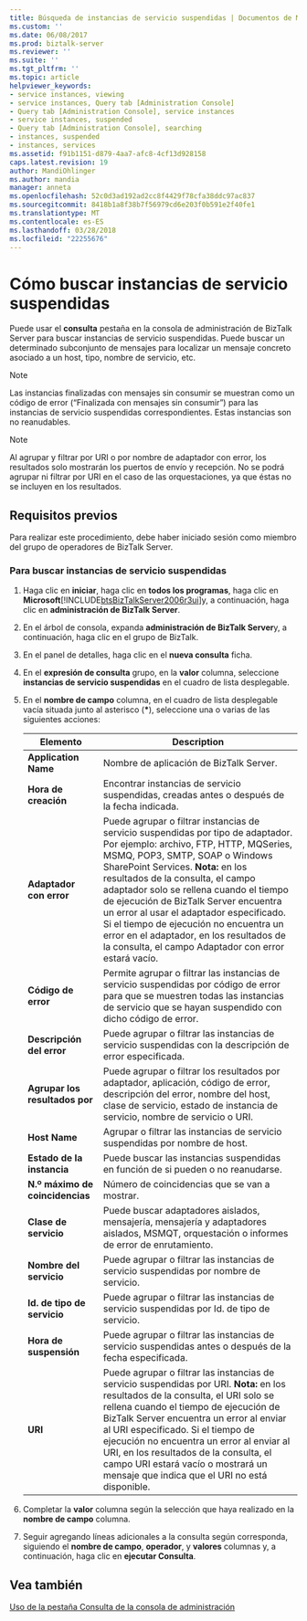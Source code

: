 ```yaml
---
title: Búsqueda de instancias de servicio suspendidas | Documentos de Microsoft
ms.custom: ''
ms.date: 06/08/2017
ms.prod: biztalk-server
ms.reviewer: ''
ms.suite: ''
ms.tgt_pltfrm: ''
ms.topic: article
helpviewer_keywords:
- service instances, viewing
- service instances, Query tab [Administration Console]
- Query tab [Administration Console], service instances
- service instances, suspended
- Query tab [Administration Console], searching
- instances, suspended
- instances, services
ms.assetid: f91b1151-d879-4aa7-afc8-4cf13d928158
caps.latest.revision: 19
author: MandiOhlinger
ms.author: mandia
manager: anneta
ms.openlocfilehash: 52c0d3ad192ad2cc8f4429f78cfa38ddc97ac837
ms.sourcegitcommit: 8418b1a8f38b7f56979cd6e203f0b591e2f40fe1
ms.translationtype: MT
ms.contentlocale: es-ES
ms.lasthandoff: 03/28/2018
ms.locfileid: "22255676"
---
```

# <a name="how-to-search-for-suspended-service-instances"></a>Cómo buscar instancias de servicio suspendidas
Puede usar el **consulta** pestaña en la consola de administración de BizTalk Server para buscar instancias de servicio suspendidas. Puede buscar un determinado subconjunto de mensajes para localizar un mensaje concreto asociado a un host, tipo, nombre de servicio, etc.  
  
> [!NOTE]
>  Las instancias finalizadas con mensajes sin consumir se muestran como un código de error (“Finalizada con mensajes sin consumir”) para las instancias de servicio suspendidas correspondientes. Estas instancias son no reanudables.  
  
> [!NOTE]
>  Al agrupar y filtrar por URI o por nombre de adaptador con error, los resultados solo mostrarán los puertos de envío y recepción. No se podrá agrupar ni filtrar por URI en el caso de las orquestaciones, ya que éstas no se incluyen en los resultados.  
  
## <a name="prerequisites"></a>Requisitos previos  
 Para realizar este procedimiento, debe haber iniciado sesión como miembro del grupo de operadores de BizTalk Server.  
  
### <a name="to-search-for-suspended-service-instances"></a>Para buscar instancias de servicio suspendidas  
  
1.  Haga clic en **iniciar**, haga clic en **todos los programas**, haga clic en **Microsoft**[!INCLUDE[btsBizTalkServer2006r3ui](../includes/btsbiztalkserver2006r3ui-md.md)]y, a continuación, haga clic en **administración de BizTalk Server**.  
  
2.  En el árbol de consola, expanda **administración de BizTalk Server**y, a continuación, haga clic en el grupo de BizTalk.  
  
3.  En el panel de detalles, haga clic en el **nueva consulta** ficha.  
  
4.  En el **expresión de consulta** grupo, en la **valor** columna, seleccione **instancias de servicio suspendidas** en el cuadro de lista desplegable.  
  
5.  En el **nombre de campo** columna, en el cuadro de lista desplegable vacía situada junto al asterisco (**\***), seleccione una o varias de las siguientes acciones:  
  
    |Elemento|Description|  
    |----------|-----------------|  
    |**Application Name**|Nombre de aplicación de BizTalk Server.|  
    |**Hora de creación**|Encontrar instancias de servicio suspendidas, creadas antes o después de la fecha indicada.|  
    |**Adaptador con error**|Puede agrupar o filtrar instancias de servicio suspendidas por tipo de adaptador. Por ejemplo: archivo, FTP, HTTP, MQSeries, MSMQ, POP3, SMTP, SOAP o Windows SharePoint Services. **Nota:** en los resultados de la consulta, el campo adaptador solo se rellena cuando el tiempo de ejecución de BizTalk Server encuentra un error al usar el adaptador especificado. Si el tiempo de ejecución no encuentra un error en el adaptador, en los resultados de la consulta, el campo Adaptador con error estará vacío.|  
    |**Código de error**|Permite agrupar o filtrar las instancias de servicio suspendidas por código de error para que se muestren todas las instancias de servicio que se hayan suspendido con dicho código de error.|  
    |**Descripción del error**|Puede agrupar o filtrar las instancias de servicio suspendidas con la descripción de error especificada.|  
    |**Agrupar los resultados por**|Puede agrupar o filtrar los resultados por adaptador, aplicación, código de error, descripción del error, nombre del host, clase de servicio, estado de instancia de servicio, nombre de servicio o URI.|  
    |**Host Name**|Agrupar o filtrar las instancias de servicio suspendidas por nombre de host.|  
    |**Estado de la instancia**|Puede buscar las instancias suspendidas en función de si pueden o no reanudarse.|  
    |**N.º máximo de coincidencias**|Número de coincidencias que se van a mostrar.|  
    |**Clase de servicio**|Puede buscar adaptadores aislados, mensajería, mensajería y adaptadores aislados, MSMQT, orquestación o informes de error de enrutamiento.|  
    |**Nombre del servicio**|Puede agrupar o filtrar las instancias de servicio suspendidas por nombre de servicio.|  
    |**Id. de tipo de servicio**|Puede agrupar o filtrar las instancias de servicio suspendidas por Id. de tipo de servicio.|  
    |**Hora de suspensión**|Puede agrupar o filtrar las instancias de servicio suspendidas antes o después de la fecha especificada.|  
    |**URI**|Puede agrupar o filtrar las instancias de servicio suspendidas por URI. **Nota:** en los resultados de la consulta, el URI solo se rellena cuando el tiempo de ejecución de BizTalk Server encuentra un error al enviar al URI especificado. Si el tiempo de ejecución no encuentra un error al enviar al URI, en los resultados de la consulta, el campo URI estará vacío o mostrará un mensaje que indica que el URI no está disponible.|  
  
6.  Completar la **valor** columna según la selección que haya realizado en la **nombre de campo** columna.  
  
7.  Seguir agregando líneas adicionales a la consulta según corresponda, siguiendo el **nombre de campo**, **operador**, y **valores** columnas y, a continuación, haga clic en **ejecutar Consulta**.  
  
## <a name="see-also"></a>Vea también  
 [Uso de la pestaña Consulta de la consola de administración](../core/using-the-administration-console-query-tab.md)